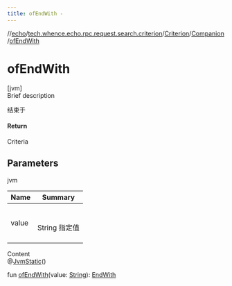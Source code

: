 ```yaml
---
title: ofEndWith -
---
```

//[echo](../../../index.md)/[tech.whence.echo.rpc.request.search.criterion](../../index.md)/[Criterion](../index.md)/[Companion](index.md)/[ofEndWith](of-end-with.md)



# ofEndWith  
[jvm]  
Brief description  


结束于



#### Return  


Criteria



## Parameters  
  
jvm  
  
|  Name|  Summary| 
|---|---|
| value| <br><br>String 指定值<br><br>
  
  
Content  
@[JvmStatic](https://kotlinlang.org/api/latest/jvm/stdlib/kotlin.jvm/-jvm-static/index.html)()  
  
fun [ofEndWith](of-end-with.md)(value: [String](https://kotlinlang.org/api/latest/jvm/stdlib/kotlin/-string/index.html)): [EndWith](../../-end-with/index.md)  



